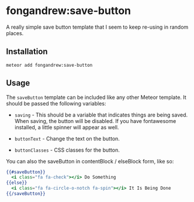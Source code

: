 # fongandrew:save-button
A really simple save button template that I seem to keep re-using in random
places.

Installation
------------
`meteor add fongandrew:save-button`

Usage
-----
The `saveButton` template can be included like any other Meteor template. It 
should be passed the following variables:

* `saving` - This should be a variable that indicates things are being saved.
When saving, the button will be disabled. If you have fontawesome installed, a
little spinner will appear as well.

* `buttonText` - Change the text on the button.

* `buttonClasses` - CSS classes for the button.

You can also the saveButton in contentBlock / elseBlock form, like so:

```handlebars
{{#saveButton}}
  <i class="fa fa-check"></i> Do Something
{{else}}
  <i class="fa fa-circle-o-notch fa-spin"></i> It Is Being Done
{{/saveButton}}

```